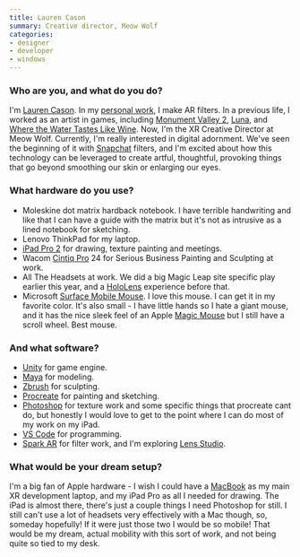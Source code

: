 ```yaml
---
title: Lauren Cason
summary: Creative director, Meow Wolf 
categories:
- designer 
- developer
- windows
---
```


### Who are you, and what do you do?

I'm [Lauren Cason](https://www.laurencason.com/ "Lauren's website."). In my [personal work](https://www.laurencason.com/face-filters-1 "Lauren's AR filters."), I make AR filters. In a previous life, I worked as an artist in games, including [Monument Valley 2][monument-valley-2], [Luna][luna.2], and [Where the Water Tastes Like Wine][where-the-water-tastes-like-wine]. Now, I'm the XR Creative Director at Meow Wolf. Currently, I'm really interested in digital adornment. We've seen the beginning of it with [Snapchat][] filters, and I'm excited about how this technology can be leveraged to create artful, thoughtful, provoking things that go beyond smoothing our skin or enlarging our eyes.

### What hardware do you use?

- Moleskine dot matrix hardback notebook. I have terrible handwriting and like that I can have a guide with the matrix but it's not as intrusive as a lined notebook for sketching.
- Lenovo ThinkPad for my laptop. 
- [iPad Pro 2][ipad-pro] for drawing, texture painting and meetings.
- Wacom [Cintiq Pro][cintiq-pro] 24 for Serious Business Painting and Sculpting at work.
- All The Headsets at work. We did a big Magic Leap site specific play earlier this year, and a [HoloLens][] experience before that. 
- Microsoft [Surface Mobile Mouse][surface-mobile-mouse]. I love this mouse. I can get it in my favorite color. It's also small - I have little hands so I hate a giant mouse, and it has the nice sleek feel of an Apple [Magic Mouse][magic-mouse] but I still have a scroll wheel. Best mouse.

### And what software?

- [Unity][] for game engine.
- [Maya][] for modeling.
- [Zbrush][] for sculpting.
- [Procreate][procreate-ios] for painting and sketching.
- [Photoshop][] for texture work and some specific things that procreate cant do, but honestly I would love to get to the point where I can do most of my work on my iPad.
- [VS Code][visual-studio-code] for programming.
- [Spark AR][spark-ar-studio] for filter work, and I'm exploring [Lens Studio][lens-studio].

### What would be your dream setup?
I'm a big fan of Apple hardware - I wish I could have a [MacBook][macbook.2] as my main XR development laptop, and my iPad Pro as all I needed for drawing. The iPad is almost there, there's just a couple things I need Photoshop for still. I still can't use a lot of headsets very effectively with a Mac though, so, someday hopefully! If it were just those two I would be so mobile! That would be my dream, actual mobility with this sort of work, and not being quite so tied to my desk.

[cintiq-pro]: https://www.wacom.com/en-us/products/pen-displays/wacom-cintiq-pro-overview "A display you can draw on."
[hololens]: http://www.microsoft.com/microsoft-hololens/en-us "A holographic VR system."
[ipad-pro]: https://en.wikipedia.org/wiki/IPad_Pro "An iOS tablet."
[lens-studio]: https://lensstudio.snapchat.com/ "Augmented reality filter creation software."
[luna.2]: https://luna.funomena.com/ "A puzzle game."
[macbook.2]: https://en.wikipedia.org/wiki/MacBook_(2015_version) "A very thin 12 inch laptop."
[magic-mouse]: https://en.wikipedia.org/wiki/Magic_Mouse "A multi-touch mouse."
[maya]: https://www.autodesk.com/products/maya/overview "3D animation software."
[monument-valley-2]: https://en.wikipedia.org/wiki/Monument_Valley_2 "A puzzle game."
[photoshop]: https://www.adobe.com/products/photoshop.html "A bitmap image editor."
[procreate-ios]: https://itunes.apple.com/us/app/procreate/id425073498 "A powerful illustration app."
[snapchat]: https://en.wikipedia.org/wiki/Snapchat "A messaging service."
[spark-ar-studio]: https://sparkar.facebook.com/ar-studio/ "Augmented reality filter creation software."
[surface-mobile-mouse]: https://www.microsoft.com/en-us/p/surface-mobile-mouse/8XGT2SCLG6KG/?activetab=pivot%3aoverviewtab "A mouse."
[unity]: https://unity3d.com/unity/ "A cross-platform game development tool."
[visual-studio-code]: https://code.visualstudio.com/ "A development IDE."
[where-the-water-tastes-like-wine]: https://en.wikipedia.org/wiki/Where_the_Water_Tastes_Like_Wine "An adventure game."
[zbrush]: http://pixologic.com/zbrush/ "3D digital painting and sculpture software."
